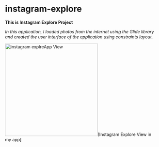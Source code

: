 # instagram-explore
**This is Instagram Explore Project**

*In this application, I loaded photos from the internet using the Glide library and created the user interface of the application using constraints layout.*

<img width="306" alt="instagram explreApp View" src="https://user-images.githubusercontent.com/87560931/200754339-aabbe95a-6405-4136-8fa8-f6df7b00a1da.png">[Instagram Explore View in my app]
